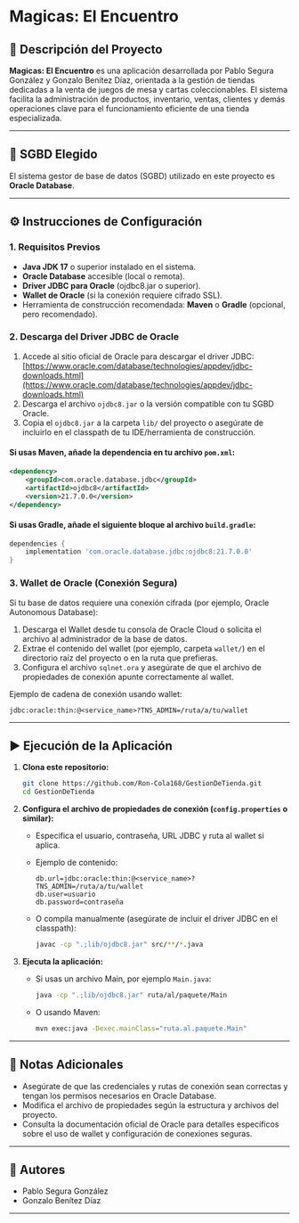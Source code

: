 # Magicas: El Encuentro

## 📝 Descripción del Proyecto

**Magicas: El Encuentro** es una aplicación desarrollada por Pablo Segura González y Gonzalo Benítez Díaz, orientada a la gestión de tiendas dedicadas a la venta de juegos de mesa y cartas coleccionables. El sistema facilita la administración de productos, inventario, ventas, clientes y demás operaciones clave para el funcionamiento eficiente de una tienda especializada.

---

## 💾 SGBD Elegido

El sistema gestor de base de datos (SGBD) utilizado en este proyecto es **Oracle Database**.

---

## ⚙️ Instrucciones de Configuración

### 1. Requisitos Previos

- **Java JDK 17** o superior instalado en el sistema.
- **Oracle Database** accesible (local o remota).
- **Driver JDBC para Oracle** (ojdbc8.jar o superior).
- **Wallet de Oracle** (si la conexión requiere cifrado SSL).
- Herramienta de construcción recomendada: **Maven** o **Gradle** (opcional, pero recomendado).

### 2. Descarga del Driver JDBC de Oracle

1. Accede al sitio oficial de Oracle para descargar el driver JDBC:  
   [https://www.oracle.com/database/technologies/appdev/jdbc-downloads.html](https://www.oracle.com/database/technologies/appdev/jdbc-downloads.html)
2. Descarga el archivo `ojdbc8.jar` o la versión compatible con tu SGBD Oracle.
3. Copia el `ojdbc8.jar` a la carpeta `lib/` del proyecto o asegúrate de incluirlo en el classpath de tu IDE/herramienta de construcción.

#### Si usas Maven, añade la dependencia en tu archivo `pom.xml`:

```xml
<dependency>
    <groupId>com.oracle.database.jdbc</groupId>
    <artifactId>ojdbc8</artifactId>
    <version>21.7.0.0</version>
</dependency>
```

#### Si usas Gradle, añade el siguiente bloque al archivo `build.gradle`:

```groovy
dependencies {
    implementation 'com.oracle.database.jdbc:ojdbc8:21.7.0.0'
}
```

### 3. Wallet de Oracle (Conexión Segura)

Si tu base de datos requiere una conexión cifrada (por ejemplo, Oracle Autonomous Database):

1. Descarga el Wallet desde tu consola de Oracle Cloud o solicita el archivo al administrador de la base de datos.
2. Extrae el contenido del wallet (por ejemplo, carpeta `wallet/`) en el directorio raíz del proyecto o en la ruta que prefieras.
3. Configura el archivo `sqlnet.ora` y asegúrate de que el archivo de propiedades de conexión apunte correctamente al wallet.

Ejemplo de cadena de conexión usando wallet:
```
jdbc:oracle:thin:@<service_name>?TNS_ADMIN=/ruta/a/tu/wallet
```

---

## ▶️ Ejecución de la Aplicación

1. **Clona este repositorio:**

   ```bash
   git clone https://github.com/Ron-Cola168/GestionDeTienda.git
   cd GestionDeTienda
   ```

2. **Configura el archivo de propiedades de conexión (`config.properties` o similar):**

   - Especifica el usuario, contraseña, URL JDBC y ruta al wallet si aplica.
   - Ejemplo de contenido:
     ```
     db.url=jdbc:oracle:thin:@<service_name>?TNS_ADMIN=/ruta/a/tu/wallet
     db.user=usuario
     db.password=contraseña
     ```


   - O compila manualmente (asegúrate de incluir el driver JDBC en el classpath):
     ```bash
     javac -cp ".;lib/ojdbc8.jar" src/**/*.java
     ```

4. **Ejecuta la aplicación:**

   - Si usas un archivo Main, por ejemplo `Main.java`:
     ```bash
     java -cp ".;lib/ojdbc8.jar" ruta/al/paquete/Main
     ```
   - O usando Maven:
     ```bash
     mvn exec:java -Dexec.mainClass="ruta.al.paquete.Main"
     ```

---

## 📄 Notas Adicionales

- Asegúrate de que las credenciales y rutas de conexión sean correctas y tengan los permisos necesarios en Oracle Database.
- Modifica el archivo de propiedades según la estructura y archivos del proyecto.
- Consulta la documentación oficial de Oracle para detalles específicos sobre el uso de wallet y configuración de conexiones seguras.

---

## 👥 Autores

- Pablo Segura González
- Gonzalo Benítez Díaz

---
